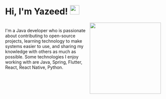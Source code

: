 
# Hi, I'm Yazeed! <img src="https://raw.githubusercontent.com/MartinHeinz/MartinHeinz/master/wave.gif" width="30px">

<img align='right' src = "https://avatars.githubusercontent.com/u/27763480?s=400&u=359cc49d5b72c7f6fd3a338ef1166a3b854c3a3d&v=4" width = "230">

<br>
I'm a Java developer who is passionate about contributing to open-source projects, learning technology to make systems easier to use, and sharing my knowledge with others as much as possible. Some technologies I enjoy working with are Java, Spring, Flutter, React, React Native, Python.

<!--
Here are some ideas to get you started:

- 🔭 I’m currently working on ...
- 🌱 I’m currently learning ...
- 👯 I’m looking to collaborate on ...
- 🤔 I’m looking for help with ...
- 💬 Ask me about ...
- 📫 How to reach me: ...
- 😄 Pronouns: ...
- ⚡ Fun fact: ...
-->
